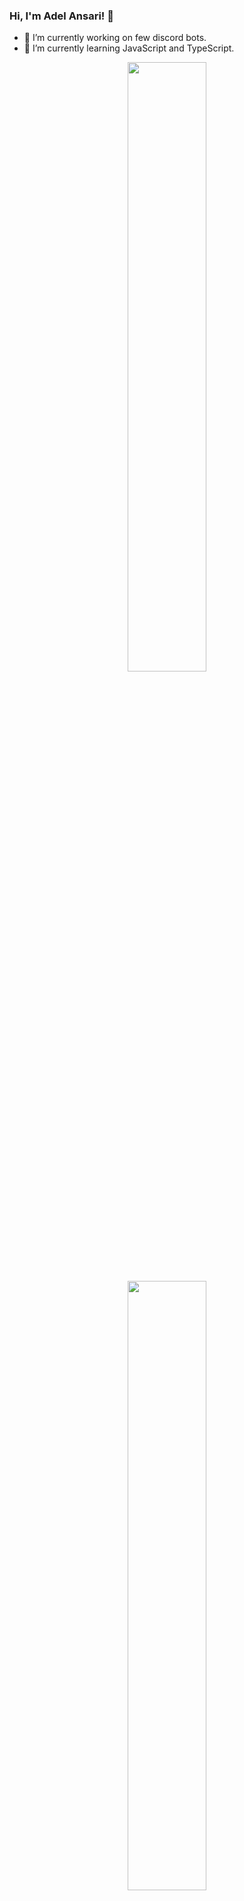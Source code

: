 ### Hi, I'm Adel Ansari! 👋

<!--
**adelansari/adelansari** is a ✨ _special_ ✨ repository because its `README.md` (this file) appears on your GitHub profile.

Here are some ideas to get you started:

- 🔭 I’m currently working on ...
- 🌱 I’m currently learning ...
- 👯 I’m looking to collaborate on ...
- 🤔 I’m looking for help with ...
- 💬 Ask me about ...
- 📫 How to reach me: ...
- 😄 Pronouns: ...
- ⚡ Fun fact: ...
-->

- 🔭 I’m currently working on few discord bots.
- 🌱 I’m currently learning JavaScript and TypeScript.


<p align="center" width="100%">
    <img width="50%%" src="https://github-readme-stats.vercel.app/api?username=adelansari&count_private=true&show_icons=true&theme=radical">
    <img width="50%%" src="https://github-readme-stats.vercel.app/api/top-langs/?username=adelansari">
</p>

